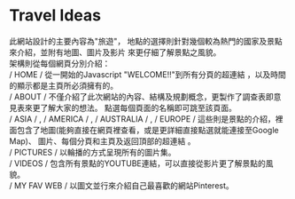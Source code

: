 # Travel Ideas
此網站設計的主要內容為"旅遊"， 地點的選擇則針對幾個較為熱門的國家及景點來介紹，並附有地圖、圖片及影片 來更仔細了解景點之風貌。
<br>
架構則從每個網頁分別介紹：<br>
  / HOME / 從一開始的Javascript "WELCOME!!"到所有分頁的超連結 ，以及時間的顯示都是主頁所必須擁有的。<br>
  / ABOUT / 不僅介紹了此次網站的內容、結構及規劃概念，更製作了調查表即意見表來更了解大家的想法。 點選每個頁面的名稱即可跳至該頁面。<br>
  / ASIA / , / AMERICA / , / AUSTRALIA / , / EUROPE / 這些則是景點的介紹，裡面包含了地圖(能夠直接在網頁裡查看，或是更詳細直接點選就能連接至Google Map)、 圖片、每個分頁和主頁及返回頂部的超連結 。<br>
  / PICTURES / 以輪播的方式呈現所有的圖片集。<br>
  / VIDEOS / 包含所有景點的YOUTUBE連結，可以直接從影片更了解景點的風貌。<br>
  / MY FAV WEB / 以圖文並行來介紹自己最喜歡的網站Pinterest。

